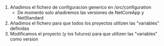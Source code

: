 1.  Añadimos el fichero de configuracion generico en /src/configuration
    -   De momento solo añadiremos las versiones de NetCoreApp y NetStandard
2.  Añadimos el fichero para que todos los proyectos utilizen las "variables" definidas
3.  Modificamos el proyecto (y los futuros) para que utilizen las "variables" como version
